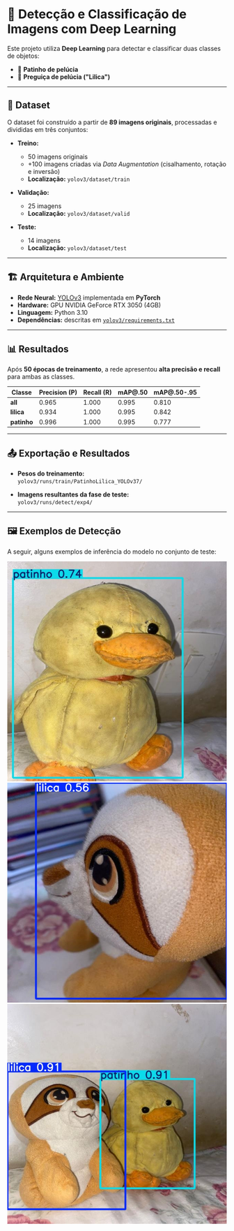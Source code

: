 # 🧠 Detecção e Classificação de Imagens com Deep Learning

Este projeto utiliza **Deep Learning** para detectar e classificar duas classes de objetos:  
- 🦆 **Patinho de pelúcia**  
- 🦥 **Preguiça de pelúcia ("Lilica")**

---

## 📂 Dataset

O dataset foi construído a partir de **89 imagens originais**, processadas e divididas em três conjuntos:

- **Treino:**  
  - 50 imagens originais  
  - +100 imagens criadas via *Data Augmentation* (cisalhamento, rotação e inversão)  
  - **Localização:** `yolov3/dataset/train`

- **Validação:**  
  - 25 imagens  
  - **Localização:** `yolov3/dataset/valid`

- **Teste:**  
  - 14 imagens  
  - **Localização:** `yolov3/dataset/test`

---

## 🏗 Arquitetura e Ambiente

- **Rede Neural:** [YOLOv3](https://pjreddie.com/darknet/yolo/) implementada em **PyTorch**
- **Hardware:** GPU NVIDIA GeForce RTX 3050 (4GB)
- **Linguagem:** Python 3.10
- **Dependências:** descritas em [`yolov3/requirements.txt`](yolov3/requirements.txt)

---

## 📊 Resultados

Após **50 épocas de treinamento**, a rede apresentou **alta precisão e recall** para ambas as classes.

| Classe   | Precision (P) | Recall (R) | mAP@.50 | mAP@.50-.95 |
|---------|---------------|-----------|--------|-------------|
| **all**     | 0.965         | 1.000     | 0.995  | 0.810 |
| **lilica**  | 0.934         | 1.000     | 0.995  | 0.842 |
| **patinho** | 0.996         | 1.000     | 0.995  | 0.777 |

---

## 📤 Exportação e Resultados

- **Pesos do treinamento:**  
  `yolov3/runs/train/PatinhoLilica_YOLOv37/`

- **Imagens resultantes da fase de teste:**  
  `yolov3/runs/detect/exp4/`

---

## 🖼 Exemplos de Detecção

A seguir, alguns exemplos de inferência do modelo no conjunto de teste:

![Detecção do Patinho](WhatsApp-Image-2025-08-30-at-14_28_27_jpeg.rf.472dcde4d99dc185c461aa370b1c2591.jpg)  
![Detecção da Lilica](WhatsApp-Image-2025-08-30-at-14_27_42_jpeg.rf.3c7b8acda854e02c1a21844aef9d6d76.jpg)  
![Detecção de Ambos](WhatsApp-Image-2025-08-30-at-14_26_51_jpeg.rf.c55cfb062b30781d19d9016cd7e23f7a.jpg)
